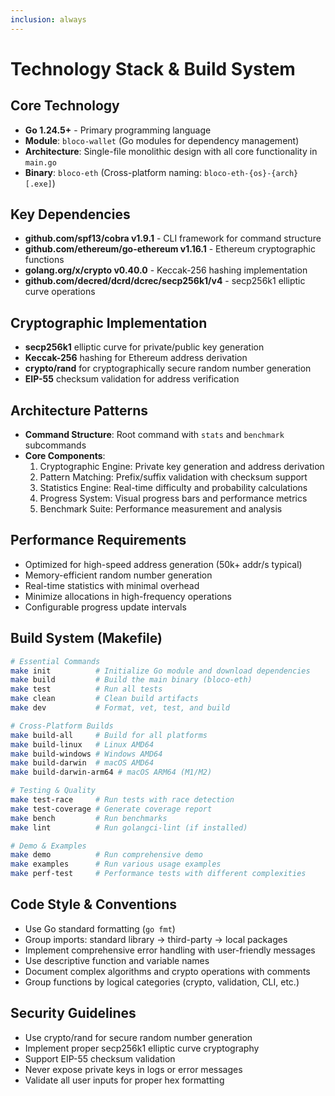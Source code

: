 ```yaml
---
inclusion: always
---
```


# Technology Stack & Build System

## Core Technology
- **Go 1.24.5+** - Primary programming language
- **Module**: `bloco-wallet` (Go modules for dependency management)
- **Architecture**: Single-file monolithic design with all core functionality in `main.go`
- **Binary**: `bloco-eth` (Cross-platform naming: `bloco-eth-{os}-{arch}[.exe]`)

## Key Dependencies
- **github.com/spf13/cobra v1.9.1** - CLI framework for command structure
- **github.com/ethereum/go-ethereum v1.16.1** - Ethereum cryptographic functions
- **golang.org/x/crypto v0.40.0** - Keccak-256 hashing implementation
- **github.com/decred/dcrd/dcrec/secp256k1/v4** - secp256k1 elliptic curve operations

## Cryptographic Implementation
- **secp256k1** elliptic curve for private/public key generation
- **Keccak-256** hashing for Ethereum address derivation
- **crypto/rand** for cryptographically secure random number generation
- **EIP-55** checksum validation for address verification

## Architecture Patterns
- **Command Structure**: Root command with `stats` and `benchmark` subcommands
- **Core Components**:
  1. Cryptographic Engine: Private key generation and address derivation
  2. Pattern Matching: Prefix/suffix validation with checksum support
  3. Statistics Engine: Real-time difficulty and probability calculations
  4. Progress System: Visual progress bars and performance metrics
  5. Benchmark Suite: Performance measurement and analysis

## Performance Requirements
- Optimized for high-speed address generation (50k+ addr/s typical)
- Memory-efficient random number generation
- Real-time statistics with minimal overhead
- Minimize allocations in high-frequency operations
- Configurable progress update intervals

## Build System (Makefile)
```bash
# Essential Commands
make init          # Initialize Go module and download dependencies
make build         # Build the main binary (bloco-eth)
make test          # Run all tests
make clean         # Clean build artifacts
make dev           # Format, vet, test, and build

# Cross-Platform Builds
make build-all     # Build for all platforms
make build-linux   # Linux AMD64
make build-windows # Windows AMD64  
make build-darwin  # macOS AMD64
make build-darwin-arm64 # macOS ARM64 (M1/M2)

# Testing & Quality
make test-race     # Run tests with race detection
make test-coverage # Generate coverage report
make bench         # Run benchmarks
make lint          # Run golangci-lint (if installed)

# Demo & Examples
make demo          # Run comprehensive demo
make examples      # Run various usage examples
make perf-test     # Performance tests with different complexities
```

## Code Style & Conventions
- Use Go standard formatting (`go fmt`)
- Group imports: standard library → third-party → local packages
- Implement comprehensive error handling with user-friendly messages
- Use descriptive function and variable names
- Document complex algorithms and crypto operations with comments
- Group functions by logical categories (crypto, validation, CLI, etc.)

## Security Guidelines
- Use crypto/rand for secure random number generation
- Implement proper secp256k1 elliptic curve cryptography
- Support EIP-55 checksum validation
- Never expose private keys in logs or error messages
- Validate all user inputs for proper hex formatting